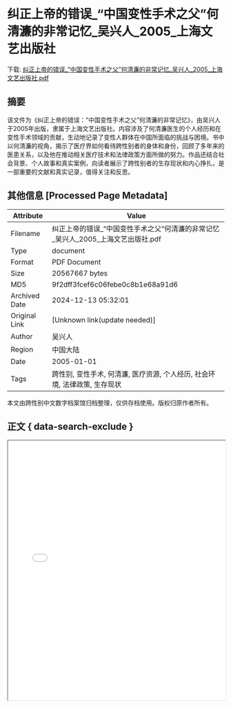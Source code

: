# 纠正上帝的错误_“中国变性手术之父”何清濂的非常记忆_吴兴人_2005_上海文艺出版社

<!-- tcd_download_link -->
下载: <a href="../纠正上帝的错误_“中国变性手术之父”何清濂的非常记忆_吴兴人_2005_上海文艺出版社.pdf" download>纠正上帝的错误_“中国变性手术之父”何清濂的非常记忆_吴兴人_2005_上海文艺出版社.pdf</a>
<!-- tcd_download_link_end -->

## 摘要

<!-- tcd_abstract -->
该文件为《纠正上帝的错误：“中国变性手术之父”何清濂的非常记忆》，由吴兴人于2005年出版，隶属于上海文艺出版社。内容涉及了何清濂医生的个人经历和在变性手术领域的贡献，生动地记录了变性人群体在中国所面临的挑战与困境。书中以何清濂的视角，揭示了医疗界如何看待跨性别者的身体和身份，回顾了多年来的医患关系，以及他在推动相关医疗技术和法律政策方面所做的努力。作品还结合社会背景、个人故事和真实案例，向读者展示了跨性别者的生存现状和内心挣扎，是一部重要的文献和真实记录，值得关注和反思。

<!-- tcd_abstract_end -->

## 其他信息 [Processed Page Metadata]

| Attribute       | Value                                  |
|-----------------|----------------------------------------|
| Filename        | 纠正上帝的错误_“中国变性手术之父”何清濂的非常记忆_吴兴人_2005_上海文艺出版社.pdf                             |
| Type            | document                                 |
| Format          | PDF Document                               |
| Size            | 20567667 bytes                           |
| MD5             | 9f2dff3fcef6c06febe0c8b1e68a91d6                                  |
| Archived Date   | 2024-12-13 05:32:01                             |
| Original Link   | [Unknown link(update needed)]                         |
| Author          | 吴兴人                               |
| Region          | 中国大陆                               |
| Date            | 2005-01-01                                 |
| Tags            | 跨性别, 变性手术, 何清濂, 医疗资源, 个人经历, 社会环境, 法律政策, 生存现状                                 |

本文由跨性别中文数字档案馆归档整理，仅供存档使用。版权归原作者所有。


## 正文 { data-search-exclude }

<!-- tcd_main_text -->
<iframe src="../纠正上帝的错误_“中国变性手术之父”何清濂的非常记忆_吴兴人_2005_上海文艺出版社.pdf" width="100%" height="600px">
    <p>无法显示PDF，请下载查看。</p>
</iframe>
<!-- tcd_main_text_end -->

